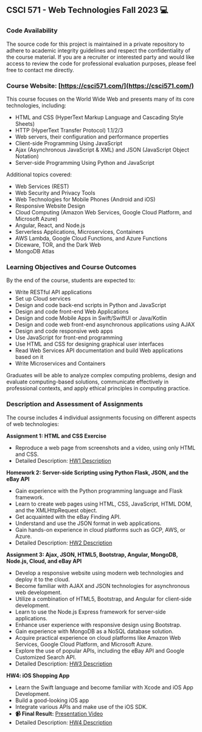 ## CSCI 571 - Web Technologies Fall 2023 💻
### Code Availability
The source code for this project is maintained in a private repository to adhere to academic integrity guidelines and respect the confidentiality of the course material. If you are a recruiter or interested party and would like access to review the code for professional evaluation purposes, please feel free to contact me directly.
### Course Website: [https://csci571.com/](https://csci571.com/)
This course focuses on the World Wide Web and presents many of its core technologies, including:
- HTML and CSS (HyperText Markup Language and Cascading Style Sheets)
- HTTP (HyperText Transfer Protocol) 1.1/2/3
- Web servers, their configuration and performance properties
- Client-side Programming Using JavaScript
- Ajax (Asynchronous JavaScript & XML) and JSON (JavaScript Object Notation)
- Server-side Programming Using Python and JavaScript

Additional topics covered:
- Web Services (REST)
- Web Security and Privacy Tools
- Web Technologies for Mobile Phones (Android and iOS)
- Responsive Website Design
- Cloud Computing (Amazon Web Services, Google Cloud Platform, and Microsoft Azure)
- Angular, React, and Node.js
- Serverless Applications, Microservices, Containers
- AWS Lambda, Google Cloud Functions, and Azure Functions
- Diceware, TOR, and the Dark Web
- MongoDB Atlas

### Learning Objectives and Course Outcomes
By the end of the course, students are expected to:
- Write RESTful API applications
- Set up Cloud services
- Design and code back-end scripts in Python and JavaScript
- Design and code front-end Web Applications
- Design and code Mobile Apps in Swift/SwiftUI or Java/Kotlin
- Design and code web front-end asynchronous applications using AJAX
- Design and code responsive web apps
- Use JavaScript for front-end programming
- Use HTML and CSS for designing graphical user interfaces
- Read Web Services API documentation and build Web applications based on it
- Write Microservices and Containers

Graduates will be able to analyze complex computing problems, design and evaluate computing-based solutions, communicate effectively in professional contexts, and apply ethical principles in computing practice.

### Description and Assessment of Assignments
The course includes 4 individual assignments focusing on different aspects of web technologies:

**Assignment 1: HTML and CSS Exercise**
- Reproduce a web page from screenshots and a video, using only HTML and CSS.
- Detailed Description: [HW1 Description](https://csci571.com/hw/hw3/HW1_Description.pdf)

**Homework 2: Server-side Scripting using Python Flask, JSON, and the eBay API**
- Gain experience with the Python programming language and Flask framework.
- Learn to create web pages using HTML, CSS, JavaScript, HTML DOM, and the XMLHttpRequest object.
- Get acquainted with the eBay Finding API.
- Understand and use the JSON format in web applications.
- Gain hands-on experience in cloud platforms such as GCP, AWS, or Azure.
- Detailed Description: [HW2 Description](https://csci571.com/hw/hw6/HW2_Description.pdf)

**Assignment 3: Ajax, JSON, HTML5, Bootstrap, Angular, MongoDB, Node.js, Cloud, and eBay API**
- Develop a responsive website using modern web technologies and deploy it to the cloud.
- Become familiar with AJAX and JSON technologies for asynchronous web development.
- Utilize a combination of HTML5, Bootstrap, and Angular for client-side development.
- Learn to use the Node.js Express framework for server-side applications.
- Enhance user experience with responsive design using Bootstrap.
- Gain experience with MongoDB as a NoSQL database solution.
- Acquire practical experience on cloud platforms like Amazon Web Services, Google Cloud Platform, and Microsoft Azure.
- Explore the use of popular APIs, including the eBay API and Google Customized Search API.
- Detailed Description: [HW3 Description](https://csci571.com/hw/hw8/HW3_Description.pdf)


**HW4: iOS Shopping App**
- Learn the Swift language and become familiar with Xcode and iOS App Development.
- Build a good-looking iOS app
- Integrate various APIs and make use of the iOS SDK.
- **📹 Final Result:** [Presentation Video](https://www.youtube.com/watch?v=HCNWTLOYfe4)
- Detailed Description: [HW4 Description](https://csci571.com/hw/hw9/HW4_Description_iOS.pdf)
